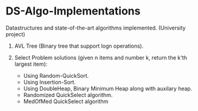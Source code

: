 # DS-Algo-Implementations

Datastructures and  state-of-the-art algorithms implemented. (University project)

1. AVL Tree (Binary tree that support logn operations).

2. Select Problem solutions (given n items and number k, return the k'th largest item): 
   - Using Random-QuickSort.
   - Using Insertion-Sort.
   - Using DoubleHeap, Binary Minimum Heap along with auxilary heap.
   - Randomized QuickSelect algorithm.
   - MedOfMed QuickSelect algorithm

